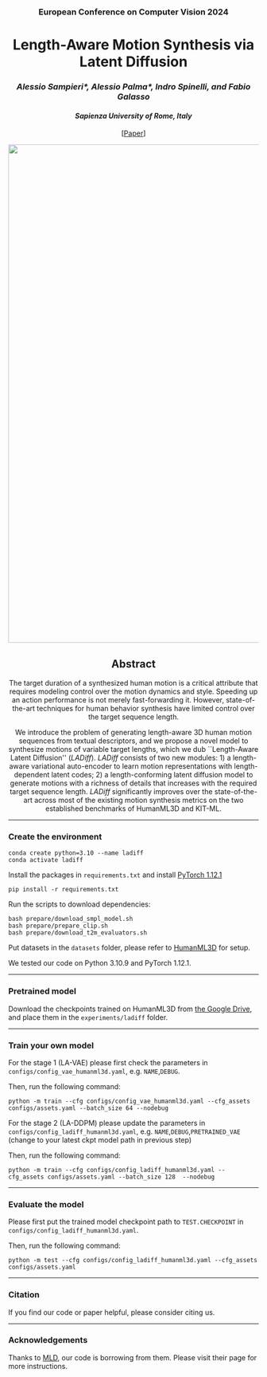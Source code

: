 <div align="center">
<h3>European Conference on Computer Vision 2024</h3>
<h1>Length-Aware Motion Synthesis via Latent Diffusion</h1>
<h3> <i>Alessio Sampieri*, Alessio Palma*, Indro Spinelli, and Fabio Galasso</i></h3>
 <h4> <i>Sapienza University of Rome, Italy</i></h4>
 
 [[Paper](https://arxiv.org/abs/2407.11532)]
 
<image src="https://github.com/AlessioSam/LADiff/blob/main/images/teaser-1.png" width="1000">
       
</div>



<h2 align="center">Abstract</h2> 
<div align="center"> 
<p>
The target duration of a synthesized human motion is a critical attribute that requires modeling control over the motion dynamics and style. Speeding up an action performance is not merely fast-forwarding it. However, state-of-the-art techniques for human behavior synthesis have limited control over the target sequence length.
  
We introduce the problem of generating length-aware 3D human motion sequences from textual descriptors, and we propose a novel model to synthesize motions of variable target lengths, which we dub ``Length-Aware Latent Diffusion'' (_LADiff_). _LADiff_ consists of two new modules: 1) a length-aware variational auto-encoder to learn motion representations with length-dependent latent codes; 2) a length-conforming latent diffusion model to generate motions with a richness of details that increases with the required target sequence length. _LADiff_ significantly improves over the state-of-the-art across most of the existing motion synthesis metrics on the two established benchmarks of HumanML3D and KIT-ML.
</p>
</div>

<hr/>

### Create the environment

```
conda create python=3.10 --name ladiff
conda activate ladiff
```

Install the packages in `requirements.txt` and install [PyTorch 1.12.1](https://pytorch.org/)

```
pip install -r requirements.txt
```

Run the scripts to download dependencies:

```
bash prepare/download_smpl_model.sh
bash prepare/prepare_clip.sh
bash prepare/download_t2m_evaluators.sh
```

Put datasets in the `datasets` folder, please refer to [HumanML3D](https://github.com/EricGuo5513/HumanML3D) for setup.

We tested our code on Python 3.10.9 and PyTorch 1.12.1.

<hr/>

### Pretrained model

Download the checkpoints trained on HumanML3D from [the Google Drive](https://drive.google.com/drive/folders/1BFSzG3MdabhTydd27HvLleNh1n-fmsvH?usp=sharing), and place them in the `experiments/ladiff` folder. 

<hr/>

### Train your own model

For the stage 1 (LA-VAE) please first check the parameters in `configs/config_vae_humanml3d.yaml`, e.g. `NAME`,`DEBUG`.

Then, run the following command:

```
python -m train --cfg configs/config_vae_humanml3d.yaml --cfg_assets configs/assets.yaml --batch_size 64 --nodebug
```

For the stage 2 (LA-DDPM) please update the parameters in `configs/config_ladiff_humanml3d.yaml`, e.g. `NAME`,`DEBUG`,`PRETRAINED_VAE` (change to your latest ckpt model path in previous step)

Then, run the following command:

```
python -m train --cfg configs/config_ladiff_humanml3d.yaml --cfg_assets configs/assets.yaml --batch_size 128  --nodebug
```

<hr/>

### Evaluate the model

Please first put the trained model checkpoint path to `TEST.CHECKPOINT` in `configs/config_ladiff_humanml3d.yaml`.

Then, run the following command:

```
python -m test --cfg configs/config_ladiff_humanml3d.yaml --cfg_assets configs/assets.yaml
```

<hr/>

### Citation

If you find our code or paper helpful, please consider citing us.

<hr/>

### Acknowledgements

Thanks to [MLD](https://github.com/ChenFengYe/motion-latent-diffusion), our code is borrowing from them. Please visit their page for more instructions. 
